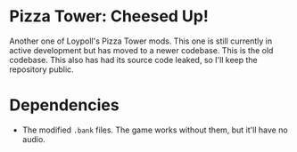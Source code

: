 # Pizza Tower: Cheesed Up!
Another one of Loypoll's Pizza Tower mods. This one is still currently in active development but has moved to a newer codebase. This is the old codebase. This also has had its source code leaked, so I'll keep the repository public.
# Dependencies
* The modified `.bank` files. The game works without them, but it'll have no audio.
